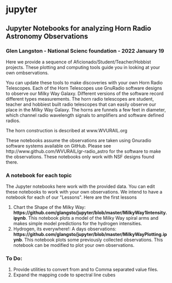 # jupyter
## Jupyter Notebooks for analyzing Horn Radio Astronomy Observations
### Glen Langston - National Scienc foundation - 2022 January 19

Here we provide a sequence of Aficionado/Student/Teacher/Hobbist projects.
These plotting and computing tools guide you in looking at your own ombservations.

You can update these tools to make discoveries with your own Horn Radio Telescopes.
Each of the Horn Telescopes use GnuRadio software designs to observe our Milky Way Galaxy.  Different versions of the software record different types measurements.
The horn radio telescopes are student, teacher and hobbiest built radio telescopes that can easily observe our place in the Milky Way Galaxy.   The horns are funnels a few feet in diameter, which channel radio wavelength signals to amplifiers and software defined radios. 
<p>
The horn construction is described at www.WVURAIL.org
<p>
These notebooks assume the observations are taken using Gnuradio software systems available on GitHub.
Please see http://www.github.com/WVURAIL/gr-radio_astro for the software to make the observations.
These notebooks only work with NSF designs found there.
<p>
<h3> A notebook for each topic</h3>
The Jupyter notebooks here work with the provided data.  You can edit these notebooks to work with your own observations.
We intend to have a notebook for each of our "Lessons".   Here are the first lessons
<p><ol>
<li>Chart the Shape of the Milky Way:  <b>https://github.com/glangsto/jupyter/blob/master/MilkyWay1Intensity.ipynb</b>.
  This notebook plots a model of the Milky Way spiral arms and makes simple model predictions for the hydrogen intensities.
<li>Hydrogen, its everywhere!:  A days observations: <b>https://github.com/glangsto/jupyter/blob/master/MilkyWayPlotting.ipynb</b>.
  This notebook plots some previously collected observations.  This notebook can be modified to plot your own observations.
</ol>
<p>
  
  
### To Do:
1. Provide utilities to convert from and to Comma separated value files.
2. Expand the mapping code to spectral line cubes

